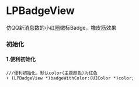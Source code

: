# LPBadgeView
仿QQ新消息数的小红圈徽标Badge，橡皮筋效果

### 初始化
#### 1.便利初始化
    ///便利初始化，默认color(主题颜色)为红色
    + (LPBadgeView *)badgeWithColor:(UIColor *)color;
